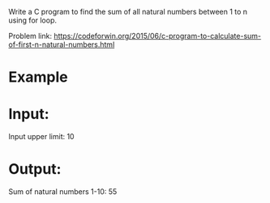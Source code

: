 Write a C program to find the sum of all natural numbers between 1 to n using for loop.

Problem link: https://codeforwin.org/2015/06/c-program-to-calculate-sum-of-first-n-natural-numbers.html

# Example
# Input:
Input upper limit: 10
# Output:
Sum of natural numbers 1-10: 55
